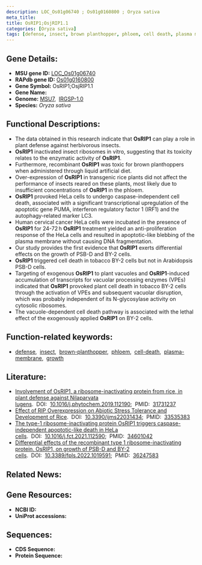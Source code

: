 ```yaml
---
description: LOC_Os01g06740 ; Os01g0160800 ; Oryza sativa
meta_title:
title: OsRIP1;OsjRIP1.1
categories: [Oryza sativa]
tags: [defense, insect, brown planthopper, phloem, cell death, plasma membrane, growth]
---
```


## Gene Details:
- **MSU gene ID:** [LOC_Os01g06740](http://rice.uga.edu/cgi-bin/ORF_infopage.cgi?orf=LOC_Os01g06740)  
- **RAPdb gene ID:** [Os01g0160800](https://rapdb.dna.affrc.go.jp/locus/?name=Os01g0160800)  
- **Gene Symbol:** OsRIP1;OsjRIP1.1
- **Gene Name:**
- **Genome:**  [MSU7](http://rice.uga.edu/),&nbsp;&nbsp;[IRGSP-1.0](https://rapdb.dna.affrc.go.jp/download/irgsp1.html)
- **Species:** *Oryza sativa*

## Functional Descriptions:
   - The data obtained in this research indicate that **OsRIP1** can play a role in plant defense against herbivorous insects.
   - **OsRIP1** inactivated insect ribosomes in vitro, suggesting that its toxicity relates to the enzymatic activity of **OsRIP1**.
   - Furthermore, recombinant **OsRIP1** was toxic for brown planthoppers when administered through liquid artificial diet.
   - Over-expression of **OsRIP1** in transgenic rice plants did not affect the performance of insects reared on these plants, most likely due to insufficient concentrations of **OsRIP1** in the phloem.
   - **OsRIP1** provoked HeLa cells to undergo caspase-independent cell death, associated with a significant transcriptional upregulation of the apoptotic gene PUMA, interferon regulatory factor 1 (IRF1) and the autophagy-related marker LC3.
   - Human cervical cancer HeLa cells were incubated in the presence of **OsRIP1** for 24-72 h **OsRIP1** treatment yielded an anti-proliferation response of the HeLa cells and resulted in apoptotic-like blebbing of the plasma membrane without causing DNA fragmentation.
   - Our study provides the first evidence that **OsRIP1** exerts differential effects on the growth of PSB-D and BY-2 cells.
   - **OsRIP1** triggered cell death in tobacco BY-2 cells but not in Arabidopsis PSB-D cells.
   - Targeting of exogenous **OsRIP1** to plant vacuoles and **OsRIP1**-induced accumulation of transcripts for vacuolar processing enzymes (VPEs) indicated that **OsRIP1** provoked plant cell death in tobacco BY-2 cells through the activation of VPEs and subsequent vacuolar disruption, which was probably independent of its N-glycosylase activity on cytosolic ribosomes.
   - The vacuole-dependent cell death pathway is associated with the lethal effect of the exogenously applied **OsRIP1** on BY-2 cells.

## Function-related keywords:
   - [defense](/tags/defense/),&nbsp;&nbsp;[insect](/tags/insect/),&nbsp;&nbsp;[brown-planthopper](/tags/brown-planthopper/),&nbsp;&nbsp;[phloem](/tags/phloem/),&nbsp;&nbsp;[cell-death](/tags/cell-death/),&nbsp;&nbsp;[plasma-membrane](/tags/plasma-membrane/),&nbsp;&nbsp;[growth](/tags/growth/)

## Literature:
   - [Involvement of OsRIP1, a ribosome-inactivating protein from rice, in plant defense against Nilaparvata lugens](https://www.doi.org/10.1016/j.phytochem.2019.112190).&nbsp;&nbsp;DOI:&nbsp;&nbsp;[10.1016/j.phytochem.2019.112190](https://www.doi.org/10.1016/j.phytochem.2019.112190);&nbsp;&nbsp;PMID:&nbsp;&nbsp;[31731237](https://pubmed.ncbi.nlm.nih.gov/31731237/)
   - [Effect of RIP Overexpression on Abiotic Stress Tolerance and Development of Rice](https://www.doi.org/10.3390/ijms22031434).&nbsp;&nbsp;DOI:&nbsp;&nbsp;[10.3390/ijms22031434](https://www.doi.org/10.3390/ijms22031434);&nbsp;&nbsp;PMID:&nbsp;&nbsp;[33535383](https://pubmed.ncbi.nlm.nih.gov/33535383/)
   - [The type-1 ribosome-inactivating protein OsRIP1 triggers caspase-independent apoptotic-like death in HeLa cells](https://www.doi.org/10.1016/j.fct.2021.112590).&nbsp;&nbsp;DOI:&nbsp;&nbsp;[10.1016/j.fct.2021.112590](https://www.doi.org/10.1016/j.fct.2021.112590);&nbsp;&nbsp;PMID:&nbsp;&nbsp;[34601042](https://pubmed.ncbi.nlm.nih.gov/34601042/)
   - [Differential effects of the recombinant type 1 ribosome-inactivating protein, OsRIP1, on growth of PSB-D and BY-2 cells](https://www.doi.org/10.3389/fpls.2022.1019591).&nbsp;&nbsp;DOI:&nbsp;&nbsp;[10.3389/fpls.2022.1019591](https://www.doi.org/10.3389/fpls.2022.1019591);&nbsp;&nbsp;PMID:&nbsp;&nbsp;[36247583](https://pubmed.ncbi.nlm.nih.gov/36247583/)

## Related News:

## Gene Resources:
- **NCBI ID:**  []()
- **UniProt accessions:** [](https://www.uniprot.org/uniprotkb//entry)

## Sequences:
- **CDS Sequence:**
- **Protein Sequence:**
